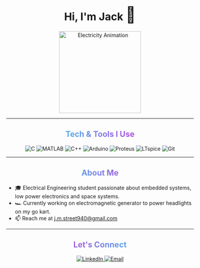 <!-- ⚡ Flashy Electrical Engineering GitHub Profile README for Jack Street -->

<h1 align="center">
  Hi, I'm Jack <span style="font-size: 1.5em;">👋</span>
</h1>

<p align="center">
  <img src="https://media.giphy.com/media/xT9IgG50Fb7Mi0prBC/giphy.gif" alt="Electricity Animation" width="220"/>
</p>

---

<h2 align="center" style="background: linear-gradient(90deg, #00fff7, #ff00d4); -webkit-background-clip: text; color: transparent;">Tech & Tools I Use</h2>

<p align="center">
  <img alt="C" src="https://img.shields.io/badge/C-00599C?style=for-the-badge&logo=c&logoColor=white" />  
  <img alt="MATLAB" src="https://img.shields.io/badge/MATLAB-FF4D00?style=for-the-badge&logo=matlab&logoColor=black" /> 
  <img alt="C++" src="https://img.shields.io/badge/C++-00599C?style=for-the-badge&logo=c%2B%2B&logoColor=white" />
  <img alt="Arduino" src="https://img.shields.io/badge/Arduino-00979D?style=for-the-badge&logo=arduino&logoColor=white" />
  <img alt="Proteus" src="https://img.shields.io/badge/Proteus-006666?style=for-the-badge&logo=proteus&logoColor=white" />
  <img alt="LTspice" src="https://img.shields.io/badge/LTspice-D3D3D3?style=for-the-badge&logo=ltspice&logoColor=red" />
  <img alt="Git" src="https://img.shields.io/badge/Git-F05032?style=for-the-badge&logo=git&logoColor=white" />
</p>

---

<h2 align="center" style="background: linear-gradient(90deg, #00fff7, #ff00d4); -webkit-background-clip: text; color: transparent;">About Me</h2>

- 🎓 Electrical Engineering student passionate about embedded systems, low power electronics and space systems.
- 🏎️ Currently working on electromagnetic generator to power headlights on my go kart.
- 📫 Reach me at [j.m.street940@gmail.com](j.m.street940@gmail.com)

---

<h2 align="center" style="background: linear-gradient(90deg, #ff00d4, #00fff7); -webkit-background-clip: text; color: transparent;">Let's Connect</h2>

<p align="center">
  <a href="https://www.linkedin.com/in/jack-street-22b49924a/" target="_blank" rel="noopener noreferrer">
    <img alt="LinkedIn" src="https://img.shields.io/badge/LinkedIn-0A66C2?style=for-the-badge&logo=linkedin&logoColor=white" />
  </a>

  <a href="mailto:j.m.street940@gmail.com" target="_blank" rel="noopener noreferrer">
    <img alt="Email" src="https://img.shields.io/badge/Email-D14836?style=for-the-badge&logo=gmail&logoColor=white" />
  </a>

</p>
